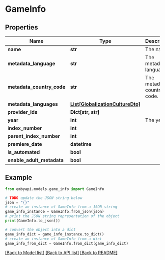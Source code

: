 # GameInfo


## Properties

Name | Type | Description | Notes
------------ | ------------- | ------------- | -------------
**name** | **str** | The name. | [optional] 
**metadata_language** | **str** | The metadata language. | [optional] 
**metadata_country_code** | **str** | The metadata country code. | [optional] 
**metadata_languages** | [**List[GlobalizationCultureDto]**](GlobalizationCultureDto.md) |  | [optional] 
**provider_ids** | **Dict[str, str]** |  | [optional] 
**year** | **int** | The year. | [optional] 
**index_number** | **int** |  | [optional] 
**parent_index_number** | **int** |  | [optional] 
**premiere_date** | **datetime** |  | [optional] 
**is_automated** | **bool** |  | [optional] 
**enable_adult_metadata** | **bool** |  | [optional] 

## Example

```python
from embyapi.models.game_info import GameInfo

# TODO update the JSON string below
json = "{}"
# create an instance of GameInfo from a JSON string
game_info_instance = GameInfo.from_json(json)
# print the JSON string representation of the object
print(GameInfo.to_json())

# convert the object into a dict
game_info_dict = game_info_instance.to_dict()
# create an instance of GameInfo from a dict
game_info_from_dict = GameInfo.from_dict(game_info_dict)
```
[[Back to Model list]](../README.md#documentation-for-models) [[Back to API list]](../README.md#documentation-for-api-endpoints) [[Back to README]](../README.md)


